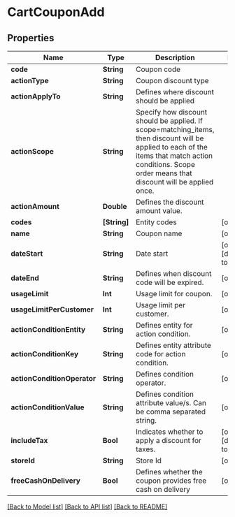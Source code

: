 # CartCouponAdd

## Properties
Name | Type | Description | Notes
------------ | ------------- | ------------- | -------------
**code** | **String** | Coupon code | 
**actionType** | **String** | Coupon discount type | 
**actionApplyTo** | **String** | Defines where discount should be applied | 
**actionScope** | **String** | Specify how discount should be applied. If scope&#x3D;matching_items, then discount will be applied to each of the items that match action conditions. Scope order means that discount will be applied once. | 
**actionAmount** | **Double** | Defines the discount amount value. | 
**codes** | **[String]** | Entity codes | [optional] 
**name** | **String** | Coupon name | [optional] 
**dateStart** | **String** | Date start | [optional] [default to "now"]
**dateEnd** | **String** | Defines when discount code will be expired. | [optional] 
**usageLimit** | **Int** | Usage limit for coupon. | [optional] 
**usageLimitPerCustomer** | **Int** | Usage limit per customer. | [optional] 
**actionConditionEntity** | **String** | Defines entity for action condition. | [optional] 
**actionConditionKey** | **String** | Defines entity attribute code for action condition. | [optional] 
**actionConditionOperator** | **String** | Defines condition operator. | [optional] 
**actionConditionValue** | **String** | Defines condition attribute value/s. Can be comma separated string. | [optional] 
**includeTax** | **Bool** | Indicates whether to apply a discount for taxes. | [optional] [default to false]
**storeId** | **String** | Store Id | [optional] 
**freeCashOnDelivery** | **Bool** | Defines whether the coupon provides free cash on delivery | [optional] 

[[Back to Model list]](../README.md#documentation-for-models) [[Back to API list]](../README.md#documentation-for-api-endpoints) [[Back to README]](../README.md)


